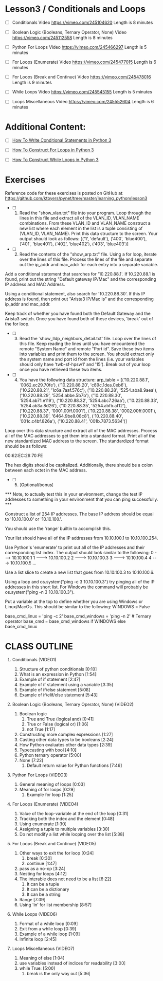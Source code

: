 # Lesson3 / Conditionals and Loops

- [ ] Conditionals
Video https://vimeo.com/245104620
Length is 8 minutes
 
- [ ] Boolean Logic (Booleans, Ternary Operator, None)
Video https://vimeo.com/245112558
Length is 8 minutes
 
- [ ] Python For Loops
Video https://vimeo.com/245466297
Length is 5 minutes
 
- [ ] For Loops (Enumerate)​
Video https://vimeo.com/245477015
Length is 6 minutes
 
- [ ] For Loops (Break and Continue)
Video https://vimeo.com/245478016
Length is 9 minutes
 
- [ ] While Loops
Video https://vimeo.com/245545155
Length is 5 minutes
 
- [ ] Loops Miscellaneous
Video https://vimeo.com/245552604
Length is 6 minutes


# Additional Content:

- [ ] [How To Write Conditional Statements in Python 3​​](https://t.dripemail2.com/c/eyJhY2NvdW50X2lkIjoiNDI1NDQ5NyIsImRlbGl2ZXJ5X2lkIjoiOXh5OHZzdDFqcHFmNW5qZHl5cXQiLCJ1cmwiOiJodHRwczovL3d3dy5kaWdpdGFsb2NlYW4uY29tL2NvbW11bml0eS90dXRvcmlhbHMvaG93LXRvLXdyaXRlLWNvbmRpdGlvbmFsLXN0YXRlbWVudHMtaW4tcHl0aG9uLTMtMj9fX3M9OGN2cHNtd2pwc3ZuZjI4eXR3Z2EifQ)

- [ ] [How To Construct For Loops in Python 3](https://t.dripemail2.com/c/eyJhY2NvdW50X2lkIjoiNDI1NDQ5NyIsImRlbGl2ZXJ5X2lkIjoiOXh5OHZzdDFqcHFmNW5qZHl5cXQiLCJ1cmwiOiJodHRwczovL3d3dy5kaWdpdGFsb2NlYW4uY29tL2NvbW11bml0eS90dXRvcmlhbHMvaG93LXRvLWNvbnN0cnVjdC1mb3ItbG9vcHMtaW4tcHl0aG9uLTM_X19zPThjdnBzbXdqcHN2bmYyOHl0d2dhIn0)

- [ ] [How To Construct While Loops in Python 3](https://t.dripemail2.com/c/eyJhY2NvdW50X2lkIjoiNDI1NDQ5NyIsImRlbGl2ZXJ5X2lkIjoiOXh5OHZzdDFqcHFmNW5qZHl5cXQiLCJ1cmwiOiJodHRwczovL3d3dy5kaWdpdGFsb2NlYW4uY29tL2NvbW11bml0eS90dXRvcmlhbHMvaG93LXRvLWNvbnN0cnVjdC13aGlsZS1sb29wcy1pbi1weXRob24tMz9fX3M9OGN2cHNtd2pwc3ZuZjI4eXR3Z2EifQ)


# Exercises

Reference code for these exercises is posted on GitHub at:
https://github.com/ktbyers/pynet/tree/master/learning_python/lesson3


- [ ] 1. Read the "show_vlan.txt" file into your program. Loop through the lines in this file and extract all of the VLAN_ID, VLAN_NAME combinations. From these VLAN_ID and VLAN_NAME construct a new list where each element in the list is a tuple consisting of (VLAN_ID, VLAN_NAME). Print this data structure to the screen. Your output should look as follows:
[('1', 'default'),
 ('400', 'blue400'),
 ('401', 'blue401'),
 ('402', 'blue402'),
 ('403', 'blue403')]

- [ ] 2. Read the contents of the "show_arp.txt" file. Using a for loop, iterate over the lines of this file. Process the lines of the file and separate out the ip_addr and mac_addr for each entry into a separate variable.

Add a conditional statement that searches for '10.220.88.1'. If 10.220.88.1 is found, print out the string "Default gateway IP/Mac" and the corresponding IP address and MAC Address.

Using a conditional statement, also search for '10.220.88.30'. If this IP address is found, then print out "Arista3 IP/Mac is" and the corresponding ip_addr and mac_addr.

Keep track of whether you have found both the Default Gateway and the Arista3 switch. Once you have found both of these devices, 'break' out of the for loop.


- [ ] 3.  Read the 'show_lldp_neighbors_detail.txt' file. Loop over the lines of this file. Keep reading the lines until you have encountered the remote "System Name" and remote "Port id". Save these two items into variables and print them to the screen. You should extract only the system name and port id from the lines (i.e. your variables should only have 'twb-sf-hpsw1' and '15'). Break out of your loop once you have retrieved these two items.


- [ ] 4. You have the following data structure:
arp_table = [('10.220.88.1', '0062.ec29.70fe'),
 ('10.220.88.20', 'c89c.1dea.0eb6'),
 ('10.220.88.21', '1c6a.7aaf.576c'),
 ('10.220.88.28', '5254.aba8.9aea'),
 ('10.220.88.29', '5254.abbe.5b7b'),
 ('10.220.88.30', '5254.ab71.e119'),
 ('10.220.88.32', '5254.abc7.26aa'),
 ('10.220.88.33', '5254.ab3a.8d26'),
 ('10.220.88.35', '5254.abfb.af12'),
 ('10.220.88.37', '0001.00ff.0001'),
 ('10.220.88.38', '0002.00ff.0001'),
 ('10.220.88.39', '6464.9be8.08c8'),
 ('10.220.88.40', '001c.c4bf.826a'),
 ('10.220.88.41', '001b.7873.5634')] 

Loop over this data structure and extract all of the MAC addresses. Process all of the MAC addresses to get them into a standard format. Print all of the new standardized MAC address to the screen. The standardized format should be as follows:

00:62:EC:29:70:FE

The hex digits should be capitalized. Additionally, there should be a colon between each octet in the MAC address.


- [ ] 5. [Optional/bonus] 

*** Note, to actually test this in your environment, change the test IP addresses to something in your environment that you can ping successfully. ***

Construct a list of 254 IP addresses. The base IP address should be equal to '10.10.100.0' or '10.10.100.'.

You should use the 'range' builtin to accomplish this.

Your list should have all of the IP addresses from 10.10.100.1 to 10.10.100.254.

Use Python's 'enumerate' to print out all of the IP addresses and their corresponding list index. The output should look similar to the following: 
0 ---> 10.10.100.1
1 ---> 10.10.100.2
2 ---> 10.10.100.3
3 ---> 10.10.100.4
4 ---> 10.10.100.5
...

Use a list slice to create a new list that goes from 10.10.100.3 to 10.10.100.6.

Using a loop and os.system("ping -c 3 10.10.100.3") try pinging all of the IP addresses in this short list. For Windows the command will probably be os.system("ping -n 3 10.10.100.3").

Put a variable at the top to define whether you are using Windows or Linux/MacOs. This should be similar to the following:
WINDOWS = False

base_cmd_linux = 'ping -c 2'
base_cmd_windows = 'ping -n 2'
\# Ternary operator
base_cmd = base_cmd_windows if WINDOWS else base_cmd_linux


# CLASS OUTLINE
 

1. Conditionals (VIDEO1)
   1. Structure of python conditionals   [0:10]
   2. What is an expression in Python   [1:54]
   3. Example of if statement [2:47]
   4. Example of if statement using a variable   [3:35]
   5. Example of if/else statement   [5:08]
   6. Example of if/elif/else statement   [5:43]

2. Boolean Logic (Booleans, Ternary Operator, None) (VIDEO2)
   1. Boolean logic
      1. True and True (logical and)   [0:41]
      2. True or False (logical or)   [1:06]
      3. not True   [1:17]
   2. Constructing more complex expressions   [1:27]
   3. Casting other data types to be booleans   [2:24]
   4. How Python evaluates other data types   [2:39]
   5. Typecasting with bool   [4:10]
   6. Python ternary operator   [5:00]
   7. None   [7:22]
      1. Default return value for Python functions   [7:46]

3. Python For Loops (VIDEO3)
   1. General meaning of loops   [0:03]
   2. Meaning of for loops   [0:29]
      1. Example for loop   [1:25]

4. For Loops (Enumerate) (VIDEO4)
   1. Value of the loop-variable at the end of the loop   [0:31]
   2. Tracking both the index and the element   [0:48]
   3. Using enumerate   [1:30]
   4. Assigning a tuple to multiple variables   [3:30]
   5. Do not modify a list while looping over the list   [5:38]

5. For Loops (Break and Continue) (VIDEO5)  
   1. Other ways to exit the for loop   [0:24]
      1. break   [0:30]
      2. continue   [1:47]  
   2. pass as a no-op   [3:24]
   3. Nesting for loops   [4:12]
   4. The interable does not need to be a list   [6:22]
      1. It can be a tuple   
      2. It can be a dictionary   
      3. It can be a string   
   5. Range    [7:09]
   6. Using 'in' for list membership   [8:57]

6. While Loops (VIDEO6)
   1. Format of a while loop   [0:09]
   2. Exit from a while loop [0:39]
   3. Example of a while loop   [1:09]
   4. Infinite loop   [2:45]

7. Loops Miscellaneous (VIDEO7)
   1. Meaning of else   [1:04]
   2. use variables instead of indices for readability   [3:00]
   3. while True:   [5:00]
      1. break is the only way out   [5:36]
